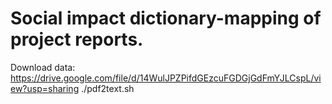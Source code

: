 # Social impact dictionary-mapping of project reports.

Download data: https://drive.google.com/file/d/14WulJPZPifdGEzcuFGDGjGdFmYJLCspL/view?usp=sharing
./pdf2text.sh
